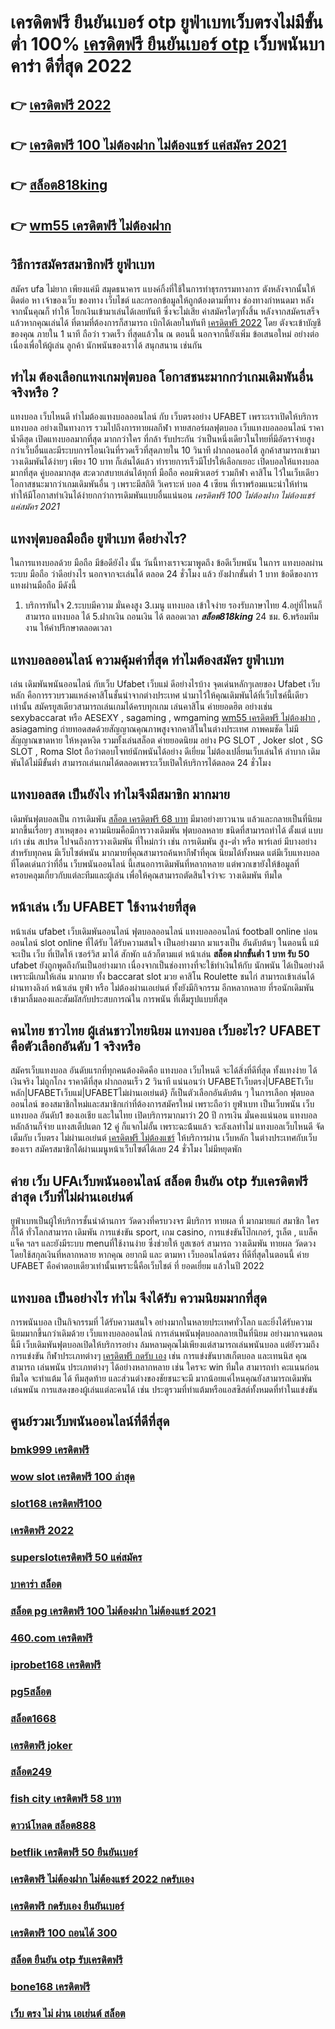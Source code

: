 # เครดิตฟรี ยืนยันเบอร์ otp  ยูฟ่าเบทเว็บตรงไม่มีขั้นต่ำ 100% [เครดิตฟรี ยืนยันเบอร์ otp](https://mabet.net/20-free-100/)  เว็บพนันบาคาร่า ดีที่สุด 2022 

## 👉 [เครดิตฟรี 2022](https://mabet.net/20-free-100/)
## 👉 [เครดิตฟรี 100 ไม่ต้องฝาก ไม่ต้องแชร์ แค่สมัคร 2021](https://mabet.net/credit-free-100/)
## 👉 [สล็อต818king](https://member.mabet.net/?action=login)
## 👉 [wm55 เครดิตฟรี ไม่ต้องฝาก](https://mabet.net/)

## วิธีการสมัครสมาชิกฟรี  ยูฟ่าเบท  

สมัคร ufa  ไม่ยาก  เพียงแค่มี  สมุดธนาคาร  แบงค์กิ้งที่ใช้ในการทำธุรกรรมทางการ ตังหลังจากนั้นให้ติดต่อ หา เจ้าของเว็บ ของทาง เว็บไชต์  และกรอกข้อมูลให้ถูกต้องตามที่ทาง ช่องทางกำหนดมา หลังจากนั้นคุณก็ ทำให้ โยกเงินเข้ามาเล่นได้เลยทันที ซึ่งจะไม่เสีย ค่าสมัครใดๆทั้งสิ้น หลังจากสมัครเสร็จแล้วหากคุณเล่นได้ ที่ตามที่ต้องการก็สามารถ  เบิกได้เลยในทันที [เครดิตฟรี 2022](https://mabet.net/credit-free-100/) โดย ตังจะเข้าบัญชีของคุณ ภายใน  1 นาที ถือว่า รวดเร็ว ที่สุดแล้วใน ณ ตอนนี้ นอกจากนี้ยังเพิ่ม ข้อเสนอใหม่ อย่างต่อเนื่องเพื่อให้ผู้เล่น ลูกค้า นักพนันของเราได้ สนุกสนาน เช่นกัน

## ทำไม ต้องเลือกแทงเกมฟุตบอล โอกาสชนะมากกว่าเกมเดิมพันอื่นจริงหรือ ?

แทงบอล เว็บไหนดี ทำไมต้องแทงบอลออนไลน์ กับ  เว็บตรงอย่าง UFABET เพราะเราเปิดให้บริการ แทงบอล อย่างเป็นทางการ รวมไปถึงการทายผลกีฬา ทายสกอร์ผลฟุตบอล เว็บแทงบอลออนไลน์ ราคาน้ำดีสุด เปิดแทงบอลมากที่สุด มากกว่าใคร ที่กล้า รับประกัน ว่าเป็นหนึ่งเดียวในไทยที่มีอัตราจ่ายสูงกว่าเว็บอื่นและมีระบบการโอนเงินที่รวดเร็วที่สุดภายใน 10 วินาที ฝากถอนออโต้ ลูกค้าสามารถเข้ามาวางเดิมพันได้ง่ายๆ เพียง 10 บาท ก็เล่นได้แล้ว ทำรายการเร็วมีโปรให้เลือกเยอะ เปิดบอลให้แทงบอลมากที่สุด คู่บอลมากสุด  สะดวกสบายเล่นได้ทุกที่ มือถือ คอมพิวเตอร์ รวมกีฬา คาสิโน ไว้ในเว็บเดียว โอกาสชนะมากว่าเกมเดิมพันอื่น ๆ เพราะมีสถิติ วิเคราะห์ บอล 4 เซียน ที่เราพร้อมแนะนำให้ท่าน ทำให้มีโอกาสทำเงินได้ง่ายกกว่าการเดิมพันแบบอื่นแน่นอน
 *เครดิตฟรี 100 ไม่ต้องฝาก ไม่ต้องแชร์ แค่สมัคร 2021*

##  แทงฟุตบอลมือถือ  ยูฟ่าเบท  ดีอย่างไร?

ในการแทงบอลด้วย มือถือ มีข้อดียังไง  นั้น วันนี้ทางเราจะมาพูดถึง ข้อดีเว็บพนัน ในการ แทงบอลผ่านระบบ มือถือ ว่าดีอย่างไร นอกจากจะเล่นได้  ตลอด 24 ชั่วโมง  แล้ว ยังฝากขั้นต่ำ 1 บาท   ข้อดีของการแทงผ่านมือถือ มีดังนี้

1. บริการทันใจ
2.ระบบมีความ  มั่นคงสูง 
3.เมนู แทงบอล เข้าใจง่าย รองรับภาษาไทย
4.อยู่ที่ไหนก็สามารถ แทงบอล ได้
5.ฝากเงิน ถอนเงิน ได้ ตลอดเวลา ***สล็อต818king*** 24 ชม.
6.พร้อมทีมงาน ให้คำปรึกษาตลอดเวลา


##  แทงบอลออนไลน์   ความคุ้มค่าที่สุด ทำไมต้องสมัคร ยูฟ่าเบท 

เล่น เดิมพันพนันออนไลน์ กับเว็บ   Ufabet เว็บแม่ ดีอย่างไรบ้าง จุดเด่นหลักๆเลยของ  Ufabet เว็บหลัก คือการรวบรวมแหล่งคาสิโนชั้นนำจากต่างประเทศ นำมาไว้ให้คุณเดิมพันได้ที่เว็บไซค์นี้เดียวเท่านั้น สมัครยูสเดียวสามารถเล่นเกมได้ครบทุกเกม เล่นคาสิโน ค่ายยอดฮิต  อย่างเช่น sexybaccarat หรือ AESEXY , sagaming , wmgaming [wm55 เครดิตฟรี ไม่ต้องฝาก](https://mabet.net/credit-free-new/) , asiagaming ถ่ายทอดสดด้วยสัญญาณคุณภาพสูงจากคาสิโนในต่างประเทศ ภาพคมชัด  ไม่มีสัญญาณขาดหาย ให้หงุดหงิด  รวมทั้งเล่นสล็อต ค่ายยอดนิยม  อย่าง PG SLOT , Joker slot , SG SLOT , Roma Slot ถือว่าตอบโจทย์นักพนันได้อย่าง ดีเยี่ยม  ไม่ต้องเปลี่ยนเว็บเล่นให้ ลำบาก เดิมพันได้ไม่มีขั้นต่ำ สามารถเล่นเกมได้ตลอดเพราะเว็บเปิดให้บริการได้ตลอด 24 ชั่วโมง


##  แทงบอลสด  เป็นยังไง  ทำไมจึงมีสมาชิก มากมาย 

 เดิมพันฟุตบอลเป็น การเดิมพัน [สล็อต เครดิตฟรี 68 บาท](https://mabet.net/credit-free-50/)  มีมาอย่างยาวนาน แล้วและกลายเป็นที่นิยม มากขึ้นเรื่อยๆ  สาเหตุของ ความนิยมคือมีการวางเดิมพัน ฟุตบอลหลาย ชนิดที่สามารถทำได้ ตั้งแต่ แบบเก่า เช่น สเปรด ไปจนถึงการวางเดิมพัน ที่ใหม่กว่า เช่น การเดิมพัน สูง-ต่ำ หรือ พาร์เลย์  มีบางอย่างสำหรับทุกคน มีเว็บไซต์พนัน มากมายที่คุณสามารถค้นหากีฬาที่คุณ นิยมได้ทั้งหมด แต่มีเว็บแทงบอล ที่โดดเด่นกว่าที่อื่น เว็บพนันออนไลน์ นี้เสนอการเดิมพันที่หลากหลาย แต่พวกเขายังให้ข้อมูลที่ครอบคลุมเกี่ยวกับแต่ละทีมและผู้เล่น เพื่อให้คุณสามารถตัดสินใจว่าจะ วางเดิมพัน ทีมใด

## หน้าเล่น เว็บ  UFABET ใช้งานง่ายที่สุด 

หน้าเล่น  ufabet   เว็บเดิมพันออนไลน์ ฟุตบอลออนไลน์ แทงบอลออนไลน์ football online  บ่อนออนไลน์  slot online  ที่ได้รับ ได้รับความสนใจ เป็นอย่างมาก มาแรงเป็น  อันดับต้นๆ  ในตอนนี้  แม้จะเป็น เว็บ ที่เปิดให้ เซอร์วิส มาได้  สักพัก แล้วก็ตามแต่ หน้าเล่น **สล็อต ฝากขั้นต่ำ 1 บาท รับ 50**  ufabet  ยังถูกพูดถึงกันเป็นอย่างมาก เนื่องจากเป็นช่องทางที่จะใช้ทำเงินให้กับ นักพนัน  ได้เป็นอย่างดี  เพราะมีเกมให้เล่น มากมาย ทั้ง  baccarat  slot  มวย คาสิโน    Roulette   ชนไก่ สามารถเข้าเล่นได้ผ่านทางลิงก์  หน้าเล่น  ยูฟ่า หรือ ไม่ต้องผ่านเอเย่นต์  ทั้งยังมีกิจกรรม อีกหลากหลาย ที่รอนักเดิมพัน  เข้ามาลิ้มลองและสัมผัสกับประสบการณ์ใน การพนัน ที่เต็มรูปแบบที่สุด


## คนไทย ชาวไทย ผู้เล่นชาวไทยนิยม แทงบอล เว็บอะไร? UFABET คือตัวเลือกอันดับ 1 จริงหรือ

สมัครเว็บแทงบอล อันดับแรกที่ทุกคนต้องคิดคือ แทงบอล เว็บไหนดี  จะได้สิ่งที่ดีที่สุด ทั้งแทงง่าย ได้เงินจริง ไม่ถูกโกง ราคาดีที่สุด ฝากถอนเร็ว 2 วินาที  แน่นอนว่า UFABETเว็บตรง|UFABETเว็บหลัก|UFABETเว็บแม่|UFABETไม่ผ่านเอเย่นต์}   ก็เป็นตัวเลือกอันดับต้น ๆ ในการเลือก ฟุตบอลออนไลน์ ของสมาชิกใหม่และสมาชิกเก่าที่ต้องการสมัครใหม่ เพราะถือว่า ยูฟ่าเบท เป็นเว็บพนัน เว็บแทงบอล อันดับ1 ของเอเชีย และในไทย เปิดบริการมากมาว่า 20 ปี การเงิน มั่นคงแน่นอน แทงบอลหลักล้านก็จ่าย แทงสเต็ปแตก 12  คู่ ก็แจกไม่อั้น เพราะฉะน้้นแล้ว จะลังเลทำไม่ แทงบอลเว็บไหนดี จัดเต็มกับ เว็บตรง ไม่ผ่านเอเย่นต์ [เครดิตฟรี ไม่ต้องแชร์](https://mabet.net/register/) ให้บริการผ่าน เว็บหลัก ในต่างประเทศกับเว็บของเรา สมัครสมาชิกได้ผ่านเมนูหน้าเว็บไซต์ได้เลย 24 ชั่วโมง ไม่มีหยุดพัก


## ค่าย เว็บ UFAเว็บพนันออนไลน์  **สล็อต ยืนยัน otp รับเครดิตฟรีล่าสุด** เว็บที่ไม่ผ่านเอเย่นต์

ยูฟ่าเบทเป็นผู้ให้บริการชั้นนำด้านการ วัดดวงที่ครบวงจร มีบริการ ทายผล ที่ มากมายแก่ สมาชิก ใครก็ได้ ทั่วโลกสามารถ  เดิมพัน การแข่งขัน sport, เกม casino, การแข่งขันโป๊กเกอร์, รูเล็ต , แบล็คแจ็ค  ฯลฯ และยังมีระบบ  menuที่ใช้งานง่าย ซึ่งช่วยให้ ยูสเซอร์ สามารถ วางเดิมพัน ทายผล วัดดวงโดยใช้สกุลเงินที่หลากหลาย  หากคุณ  อยากมี และ  ตามหา  เว็บออนไลน์ตรง  ที่ดีที่สุดในตอนนี้ ค่าย UFABET  คือคำตอบเดียวเท่านั้นเพราะนี้คือเว็บไชต์ ที่  ยอดเยี่ยม แล้วในปี 2022


##  แทงบอล  เป็นอย่างไร ทำไม จึงได้รับ ความนิยมมากที่สุด

 การพนันบอล  เป็นกิจกรรมที่ ได้รับความสนใจ อย่างมากในหลายประเทศทั่วโลก และยิ่งได้รับความนิยมมากขึ้นกว่าเดิมด้วย เว็บแทงบอลออนไลน์ การเล่นพนันฟุตบอลกลายเป็นที่นิยม อย่างมากจนตอนนี้มี  เว็บเดิมพันฟุตบอลเปิดให้บริการอย่าง ล้มหลามคุณไม่เพียงแต่สามารถเล่นพนันบอล แต่ยังรวมถึงการแข่งขัน กีฬาประเภทต่างๆ [เครดิตฟรี กดรับ เอง](https://bio.link/tisawago) เช่น การแข่งขันบาสเก็ตบอล และเทนนิส คุณสามารถ เล่นพนัน ประเภทต่างๆ ได้อย่างหลากหลาย  เช่น ใครจะ win ทีมใด สามารถทำ คะแนนก่อนทีมใด จะทำแต้ม ได้ ทีมสุดท้าย และส่วนต่างของชัยชนะจะมี มากน้อยแค่ไหนคุณยังสามารถเดิมพัน เล่นพนัน การแสดงของผู้เล่นแต่ละคนได้ เช่น ประตูรวมที่ทำแต้มหรือแอสซิสต์ทั้งหมดที่ทำในแข่งขัน

## ศูนย์รวมเว็บพนันออนไลน์ที่ดีที่สุด

### [bmk999 เครดิตฟรี](https://atom.io/themes/MABET.net%20สล็อตเว็บตรง%20superslot%20เครดิตฟรี%20ล่าสุด%20008%20สล็อต%20สล็อตอตกหนัก%2020รับ100)
### [wow slot เครดิตฟรี 100 ล่าสุด](https://atom.io/themes/MABET.net%20สล็อตเว็บตรง%20สล็อต%201%20บาท%20008%20สล็อต%20สล็อตอตกหนัก%2020รับ100)
### [slot168 เครดิตฟรี100](https://atom.io/themes/MABET.net%20สล็อตเว็บตรง%20เว็บ%20สล็อต%20เปิด%20ใหม่%20008%20สล็อต%20สล็อตอตกหนัก%2020รับ100)
### [เครดิตฟรี 2022](https://atom.io/themes/MABET.net%20สล็อตเว็บตรง%20เครดิตฟรี68ไม่ต้องฝากไม่ต้องแชร์%20008%20สล็อต%20สล็อตอตกหนัก%2020รับ100)
### [superslotเครดิตฟรี 50 แค่สมัคร](https://atom.io/themes/MABET.net%20สล็อตเว็บตรง%20m98%20เครดิตฟรี%2068%20008%20สล็อต%20สล็อตอตกหนัก%2020รับ100)
### [บาคาร่า สล็อต](https://atom.io/themes/MABET.net%20สล็อตเว็บตรง%20slotxo%20สล็อต%20xo%20008%20สล็อต%20สล็อตอตกหนัก%2020รับ100)
### [สล็อต pg เครดิตฟรี 100 ไม่ต้องฝาก ไม่ต้องแชร์ 2021](https://atom.io/themes/MABET.net%20สล็อตเว็บตรง%20bet2you%20เครดิตฟรี%20008%20สล็อต%20สล็อตอตกหนัก%2020รับ100)
### [460.com เครดิตฟรี](https://atom.io/themes/MABET.net%20สล็อตเว็บตรง%206k%20เครดิตฟรี%20008%20สล็อต%20สล็อตอตกหนัก%2020รับ100)
### [iprobet168 เครดิตฟรี](https://atom.io/themes/MABET.net%20สล็อตเว็บตรง%20b2y%20เครดิตฟรี30%20008%20สล็อต%20สล็อตอตกหนัก%2020รับ100)
### [pg5สล็อต](https://atom.io/themes/MABET.net%20สล็อตเว็บตรง%20818king%20เครดิตฟรี%20008%20สล็อต%20สล็อตอตกหนัก%2020รับ100)
### [สล็อต1668](https://atom.io/themes/MABET.net%20สล็อตเว็บตรง%20สล็อต%20xo%20วอ%20เลท%20008%20สล็อต%20สล็อตอตกหนัก%2020รับ100)
### [เครดิตฟรี joker](https://atom.io/themes/MABET.net%20สล็อตเว็บตรง%20wo365%20เครดิตฟรี50%20008%20สล็อต%20สล็อตอตกหนัก%2020รับ100)
### [สล็อต249](https://atom.io/themes/MABET.net%20สล็อตเว็บตรง%20เครดิตฟรี50ยืนยันเบอร์2021ล่าสุด%20008%20สล็อต%20สล็อตอตกหนัก%2020รับ100)
### [fish city เครดิตฟรี 58 บาท](https://atom.io/themes/MABET.net%20สล็อตเว็บตรง%20เครดิตฟรี58%20008%20สล็อต%20สล็อตอตกหนัก%2020รับ100)
### [ดาวน์โหลด สล็อต888](https://atom.io/themes/MABET.net%20สล็อตเว็บตรง%20สล็อต%20เว็บตรง%20ฝากถอน%20ไม่มี%20ขั้น%20ต่ํา%20008%20สล็อต%20สล็อตอตกหนัก%2020รับ100)
### [betflik เครดิตฟรี 50 ยืนยันเบอร์](https://atom.io/themes/MABET.net%20สล็อตเว็บตรง%20betflik%20เครดิตฟรี%2050%20ล่าสุด%20008%20สล็อต%20สล็อตอตกหนัก%2020รับ100)
### [เครดิตฟรี ไม่ต้องฝาก ไม่ต้องแชร์ 2022 กดรับเอง](https://atom.io/themes/MABET.net%20สล็อตเว็บตรง%20ทดลองเล่น%20สล็อตpg%20008%20สล็อต%20สล็อตอตกหนัก%2020รับ100)
### [เครดิตฟรี กดรับเอง ยืนยันเบอร์](https://atom.io/themes/MABET.net%20สล็อตเว็บตรง%20สล็อตxo%20999%20008%20สล็อต%20สล็อตอตกหนัก%2020รับ100)
### [เครดิตฟรี 100 ถอนได้ 300](https://atom.io/themes/MABET.net%20สล็อตเว็บตรง%20รวม%20เว็บ%20สล็อต%20ออ%20โต้%20pg%20008%20สล็อต%20สล็อตอตกหนัก%2020รับ100)
### [สล็อต ยืนยัน otp รับเครดิตฟรี](https://atom.io/themes/MABET.net%20สล็อตเว็บตรง%20สล็อต1234%20joker%20008%20สล็อต%20สล็อตอตกหนัก%2020รับ100)
### [bone168 เครดิตฟรี](https://atom.io/themes/MABET.net%20สล็อตเว็บตรง%20เว็บ%20สล็อต%20ยอด%20นิยม%20อันดับ%201%20008%20สล็อต%20สล็อตอตกหนัก%2020รับ100)
### [เว็บ ตรง ไม่ ผ่าน เอเย่นต์ สล็อต](https://atom.io/themes/MABET.net%20สล็อตเว็บตรง%20สมัคร%20ufabet%201688%20008%20สล็อต%20สล็อตอตกหนัก%2020รับ100)